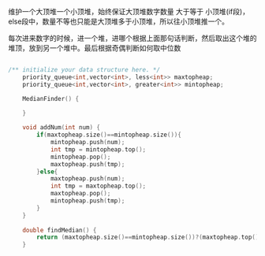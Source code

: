 
维护一个大顶堆一个小顶堆，始终保证大顶堆数字数量 大于等于 小顶堆(if段)，else段中，数量不等也只能是大顶堆多于小顶堆，所以往小顶堆推一个。

每次进来数字的时候，进一个堆，进哪个根据上面那句话判断，然后取出这个堆的堆顶，放到另一个堆中。最后根据奇偶判断如何取中位数

```C++

/** initialize your data structure here. */
    priority_queue<int,vector<int>, less<int>> maxtopheap;
    priority_queue<int,vector<int>, greater<int>> mintopheap;

    MedianFinder() {

    }
    
    void addNum(int num) {
        if(maxtopheap.size()==mintopheap.size()){
            mintopheap.push(num);
            int tmp = mintopheap.top();
            mintopheap.pop();
            maxtopheap.push(tmp);
        }else{
            maxtopheap.push(num);
            int tmp = maxtopheap.top();
            maxtopheap.pop();
            mintopheap.push(tmp);
        }
    }
    
    double findMedian() {
        return (maxtopheap.size()==mintopheap.size())?(maxtopheap.top()+mintopheap.top())*0.5:maxtopheap.top();
    }


```